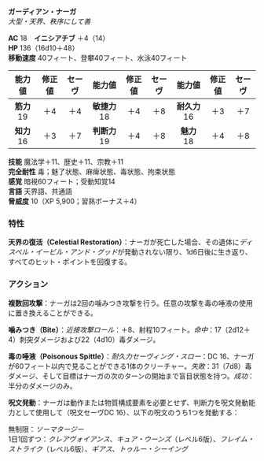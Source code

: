 **ガーディアン・ナーガ**  
*大型・天界、秩序にして善*

**AC** 18　**イニシアチブ** ＋4（14）  
**HP** 136（16d10＋48）  
**移動速度** 40フィート、登攀40フィート、水泳40フィート

| 能力値 | 修正値 | セーヴ | 能力値 | 修正値 | セーヴ | 能力値 | 修正値 | セーヴ |
|:---:|:---:|:---:|:---:|:---:|:---:|:---:|:---:|:---:|
| **筋力** 19 | ＋4 | ＋4 | **敏捷力** 18 | ＋4 | ＋8 | **耐久力** 16 | ＋3 | ＋7 |
| **知力** 16 | ＋3 | ＋7 | **判断力** 19 | ＋4 | ＋8 | **魅力** 18 | ＋4 | ＋8 |

**技能** 魔法学＋11、歴史＋11、宗教＋11  
**完全耐性** 毒；魅了状態、麻痺状態、毒状態、拘束状態  
**感覚** 暗視60フィート；受動知覚14  
**言語** 天界語、共通語  
**脅威度** 10（XP 5,900；習熟ボーナス＋4）

### 特性
**天界の復活（Celestial Restoration）**：ナーガが死亡した場合、その遺体に*ディスペル・イービル・アンド・グッド*が発動されない限り、1d6日後に生き返り、すべてのヒット・ポイントを回復する。

### アクション
**複数回攻撃**：ナーガは2回の噛みつき攻撃を行う。任意の攻撃を毒の唾液の使用に置き換えることができる。

**噛みつき（Bite）**：*近接攻撃ロール*：＋8、射程10フィート。*命中*：17（2d12＋4）刺突ダメージおよび22（4d10）毒ダメージ。

**毒の唾液（Poisonous Spittle）**：*耐久力セーヴィング・スロー*：DC 16、ナーガが60フィート以内で見ることができる1体のクリーチャー。*失敗*：31（7d8）毒ダメージ、そして目標はナーガの次のターンの開始まで盲目状態を持つ。*成功*：半分のダメージのみ。

**呪文発動**：ナーガは動作または物質構成要素を必要とせず、判断力を呪文発動能力として使用して（呪文セーヴDC 16）、以下の呪文のうち1つを発動する：

無制限：*ソーマタージー*  
1日1回ずつ：*クレアヴォイアンス*、*キュア・ウーンズ*（レベル6版）、*フレイム・ストライク*（レベル6版）、*ギアス*、*トゥルー・シーイング*